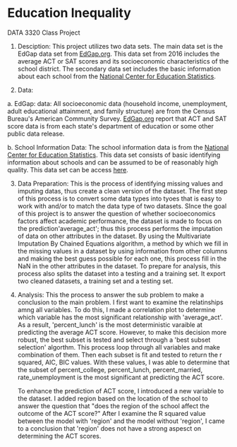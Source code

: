 # Education Inequality
DATA 3320 Class Project

1. Desciption: This project utilizes two data sets. The main data set is the EdGap data set from [EdGap.org](https://www.edgap.org/#5/37.875/-96.987). This data set from 2016 includes the average ACT or SAT scores and its socioeconomic characteristics of the school district. The secondary data set includes the basic information about each school from the [National Center for Education Statistics](https://nces.ed.gov/ccd/pubschuniv.asp).

2. Data: 

  a. EdGap: data: All socioeconomic data (household income, unemployment, adult educational attainment, and family structure) are from the Census Bureau's American Community Survey. [EdGap.org](https://www.edgap.org/#5/37.875/-96.987) report that ACT and SAT score data is from each state's department of education or some other public data release.

  b. School Information Data: The school information data is from the [National Center for Education Statistics](https://nces.ed.gov/ccd/pubschuniv.asp). This data set consists of basic identifying information about schools and can be assumed to be of reasonably high quality. This data set can be access [here](https://www.dropbox.com/s/lkl5nvcdmwyoban/ccd_sch_029_1617_w_1a_11212017.csv?dl=0).

 3. Data Preparation:  This is the process of identifying missing values and imputing datas, thus create a clean version of the dataset. The first step of this process is to convert some data types into tyoes that is easy to work with and/or to match the data type of two datasets. SInce the goal of this project is to answer the question of whether socioeconomics factors affect academic performance, the dataset is made to focus on the prediction'average_act'; thus this process performs the imputation of data on other attributes in the dataset. By using the Multivariate Imputation By Chained Equations algorithm, a method by which we fill in the missing values in a dataset by using information from other columns and making the best guess possible for each one, this process fill in the NaN in the other attributes in the dataset. To prepare for analysis, this process also splits the dataset into a testing and a training set. It export two cleaned datasets, a training set and a testing set.
 
 4. Analysis: This the process to answer the sub problem to make a conclusion to the main problem. I first want to examine the relatinships amng all variables. To do this, I made a correlation plot to determine which variable has the most significant relationship with 'average_act'. As a result, 'percent_lunch' is the most deterministic varaible at predicting the average ACT score. However, to make this decision more robust, the best subset is tested and select through a 'best subset selection' algorthm. This process loop through all variables and make combination of them. Then each subset is fit and tested to return the r squared, AIC, BIC values. With these values, I was able to determine that the subset of percent_college, percent_lunch, percent_married, rate_unemployment is the most significant at predicting the ACT score.
 
    To enhance the prediction of ACT score, I introduced a new variable to the dataset. I added region based on the location of the school to answer the question that "does the region of the school affect the outcome of the ACT score?" After I examine the R squared value between the model with 'region' and the model without 'region', I came to a conclusion that 'region' does not have a strong aspesct on determining the ACT scores. 
